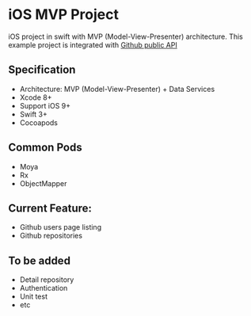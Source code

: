 # iOS MVP Project
iOS project in swift with MVP (Model-View-Presenter) architecture. This example project is integrated with [Github public API](https://developer.github.com/v3/)

## Specification
- Architecture: MVP (Model-View-Presenter) + Data Services
- Xcode 8+
- Support iOS 9+
- Swift 3+
- Cocoapods

## Common Pods
- Moya
- Rx
- ObjectMapper

## Current Feature:
- Github users page listing
- Github repositories

## To be added
- Detail repository
- Authentication
- Unit test
- etc
